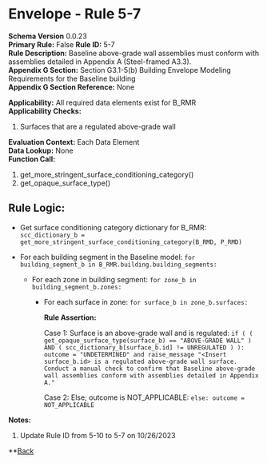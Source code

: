# Envelope - Rule 5-7
**Schema Version** 0.0.23  
**Primary Rule:** False 
**Rule ID:** 5-7  
**Rule Description:** Baseline above-grade wall assemblies must conform with assemblies detailed in  Appendix A (Steel-framed A3.3).  
**Appendix G Section:** Section G3.1-5(b) Building Envelope Modeling Requirements for the Baseline building  
**Appendix G Section Reference:** None  

**Applicability:** All required data elements exist for B_RMR  
**Applicability Checks:** 
  1. Surfaces that are a regulated above-grade wall
 
**Evaluation Context:** Each Data Element  
**Data Lookup:** None  
**Function Call:**

  1. get_more_stringent_surface_conditioning_category()  
  2. get_opaque_surface_type()  

## Rule Logic:  

- Get surface conditioning category dictionary for B_RMR: ```scc_dictionary_b = get_more_stringent_surface_conditioning_category(B_RMD, P_RMD)```  

- For each building segment in the Baseline model: ```for building_segment_b in B_RMR.building.building_segments:```

  - For each zone in building segment: ```for zone_b in building_segment_b.zones:```  

    - For each surface in zone: ```for surface_b in zone_b.surfaces:```

        **Rule Assertion:**  

        Case 1: Surface is an above-grade wall and is regulated: ```if ( ( get_opaque_surface_type(surface_b) == "ABOVE-GRADE WALL" ) AND ( scc_dictionary_b[surface_b.id] != UNREGULATED ) ):
        outcome = "UNDETERMINED" and raise_message "<Insert surface_b.id> is a regulated above-grade wall surface. Conduct a manual check to confirm that Baseline above-grade wall assemblies conform with assemblies detailed in Appendix A."```  

        Case 2: Else; outcome is NOT_APPLICABLE: ```else: outcome = NOT_APPLICABLE```  

**Notes:**

1. Update Rule ID from 5-10 to 5-7 on 10/26/2023

**[Back](../_toc.md)
